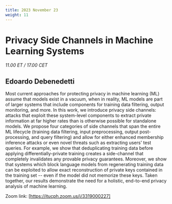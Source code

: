 ```yaml
---
title: 2023 November 23
weight: 11
---
```


# Privacy Side Channels in Machine Learning Systems

*11.00 ET / 17.00 CET*

## Edoardo Debenedetti

Most current approaches for protecting privacy in machine learning (ML) assume that models exist in a vacuum, when in reality, ML models are part of larger systems that include components for training data filtering, output monitoring, and more. In this work, we introduce privacy side channels: attacks that exploit these system-level components to extract private information at far higher rates than is otherwise possible for standalone models. We propose four categories of side channels that span the entire ML lifecycle (training data filtering, input preprocessing, output post-processing, and query filtering) and allow for either enhanced membership inference attacks or even novel threats such as extracting users' test queries. For example, we show that deduplicating training data before applying differentially-private training creates a side-channel that completely invalidates any provable privacy guarantees. Moreover, we show that systems which block language models from regenerating training data can be exploited to allow exact reconstruction of private keys contained in the training set -- even if the model did not memorize these keys. Taken together, our results demonstrate the need for a holistic, end-to-end privacy analysis of machine learning.

Zoom link: [https://itucph.zoom.us/j/3319000227]